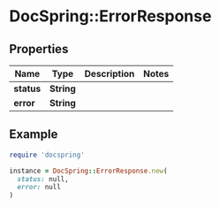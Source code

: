 # DocSpring::ErrorResponse

## Properties

| Name | Type | Description | Notes |
| ---- | ---- | ----------- | ----- |
| **status** | **String** |  |  |
| **error** | **String** |  |  |

## Example

```ruby
require 'docspring'

instance = DocSpring::ErrorResponse.new(
  status: null,
  error: null
)
```

